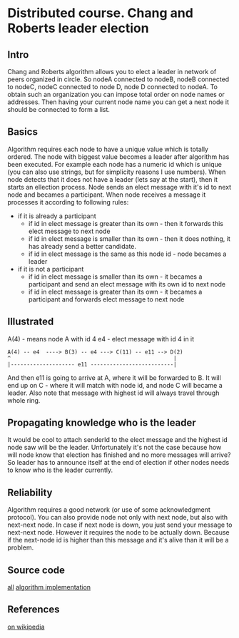 # Distributed course. Chang and Roberts leader election #
## Intro ##
Chang and Roberts algorithm allows you to elect a leader in network of peers organized in circle.
So nodeA connected to nodeB, nodeB connected to nodeC, nodeC connected to node D, node D connected to nodeA. 
To obtain such an organization you can impose total order on node names or addresses. 
Then having your current node name you can get a next node it should be connected to form a list.

## Basics ##
Algorithm requires each node to have a unique value which is totally ordered.
The node with biggest value becomes a leader after algorithm has been executed.
For example each node has a numeric id which is unique (you can also use strings, but for simplicity reasons I use numbers).
When node detects that it does not have a leader (lets say at the start), then it starts an ellection process.
Node sends an elect message with it's id to next node and becames a participant.
When node receives a message it processes it according to following rules:

- if it is already a participant
  - if id in elect message is greater than its own - then it forwards this elect message to next node
  - if id in elect message is smaller than its own - then it does nothing, it has already send a better candidate.
  - if id in elect message is the same as this node id - node becames a leader
- if it is not a participant
  - if id in elect message is smaller than its own - it becames a participant and send an elect message with its own id to next node
  - if id in elect message is greater than its own - it becames a participant and forwards elect message to next node
  
## Illustrated ##
A(4) - means node A with id 4
e4 - elect message with id 4 in it


    A(4) -- e4  ----> B(3) -- e4 ---> C(11) -- e11 --> D(2)
    ^                                                   |
    |-------------------- e11 --------------------------|
    
And then e11 is going to arrive at A, where it will be forwarded to B. It will end up on C - where it will match with node id, and node C will became a leader.
Also note that message with highest id will always travel through whole ring. 

## Propagating knowledge who is the leader ##
It would be cool to attach senderId to the elect message and the highest id node saw will be the leader.
Unfortunately it's not the case because how will node know that election has finished and no more messages will arrive?
So leader has to announce itself at the end of election if other nodes needs to know who is the leader currently.


## Reliability ##
Algorithm requires a good network (or use of some acknowledgment protocol). 
You can also provide node not only with next node, but also with next-next node. In case if next node is down, you just send your message to next-next node.
However it requires the node to be actually down. Because if the next-node id is higher than this message and it's alive than it will be a problem.

## Source code ##
[all](https://github.com/dehun/distributed-course)
[algorithm implementation](https://github.com/dehun/distributed-course/blob/master/src/main/scala/algorithms/ChangAndRobertsBehaviour.scala)

## References ##
[on wikipedia](https://en.wikipedia.org/wiki/Chang_and_Roberts_algorithm)

